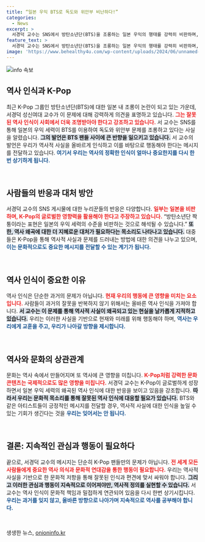 ```yaml
---
title: “일본 우익 BTS로 독도와 위안부 비난하다!”
categories:
  - News
excerpt: >
  서경덕 교수는 SNS에서 방탄소년단(BTS)을 조롱하는 일본 우익의 행태를 강력히 비판하며, 잘못된 역사 인식을 꾸준히 지적해야 한다고 강조했다. 이 논란의 중심에는 BTS의 독도 관련 영상이 있다.
feature_text: >
  서경덕 교수는 SNS에서 방탄소년단(BTS)을 조롱하는 일본 우익의 행태를 강력히 비판하며, 잘못된 역사 인식을 꾸준히 지적해야 한다고 강조했다. 이 논란의 중심에는 BTS의 독도 관련 영상이 있다.
image: 'https://www.behealthy4u.com/wp-content/uploads/2024/06/unnamed-file.png'
---
```


<p><img src="https://www.behealthy4u.com/wp-content/uploads/2024/06/unnamed-file.png" alt="info 속보" /></p>

<h2 data-ke-size="size26">역사 인식과 K-Pop</h2>

<p data-ke-size="size16">최근 K-Pop 그룹인 방탄소년단(BTS)에 대한 일본 내 조롱이 논란이 되고 있는 가운데, 서경덕 성신여대 교수가 이 문제에 대해 강력하게 의견을 표명하고 있습니다. <b><span style="color: #ee2323;">그는 잘못된 역사 인식이 사회에서 더욱 조명받아야 한다고 강조하고 있습니다.</span></b> 서 교수는 SNS를 통해 일본의 우익 세력이 BTS를 이용하여 독도와 위안부 문제를 조롱하고 있다는 사실을 알렸습니다. <b><span style="background-color: #21538527;">그의 발언은 BTS 팬들 사이에 큰 반향을 일으키고 있습니다.</span></b> 서 교수의 발언은 우리가 역사적 사실을 올바르게 인식하고 이를 바탕으로 행동해야 한다는 메시지를 전달하고 있습니다. <b><span style="color: #1a5490;">여기서 우리는 역사의 정확한 인식이 얼마나 중요한지를 다시 한번 상기하게 됩니다.</span></b></p>

<p data-ke-size="size16">&nbsp;</p>

<h2 data-ke-size="size26">사람들의 반응과 대처 방안</h2>

<p data-ke-size="size16">서경덕 교수의 SNS 게시물에 대한 누리꾼들의 반응은 다양합니다. <b><span style="color: #ee2323;">일부는 일본을 비판하며, K-Pop의 글로벌한 영향력을 활용해야 한다고 주장하고 있습니다.</span></b> “방탄소년단 짝퉁이라는 표현은 일본의 우익 세력의 수준을 비판하는 것으로 해석될 수 있습니다.” <b><span style="background-color: #21538527;">또한, 역사 왜곡에 대한 더 지혜로운 대처가 필요하다는 목소리도 나타나고 있습니다.</span></b> 대중들은 K-Pop을 통해 역사적 사실과 문제를 드러내는 방법에 대한 의견을 나누고 있으며, <b><span style="color: #1a5490;">이는 문화적으로도 중요한 메시지를 전달할 수 있는 계기가 됩니다.</span></b></p>

<p data-ke-size="size16">&nbsp;</p>

<h2 data-ke-size="size26">역사 인식이 중요한 이유</h2>

<p data-ke-size="size16">역사 인식은 단순한 과거의 문제가 아닙니다. <b><span style="color: #ee2323;">현재 우리의 행동에 큰 영향을 미치는 요소입니다.</span></b> 사람들이 과거의 잘못을 반복하지 않기 위해서는 올바른 역사 인식을 가져야 합니다. <b><span style="background-color: #21538527;">서 교수는 이 문제를 통해 역사적 사실이 왜곡되고 있는 현실을 날카롭게 지적하고 있습니다.</span></b> 우리는 이러한 사실을 기반으로 현재와 미래를 위해 행동해야 하며, <b><span style="color: #1a5490;">역사는 우리에게 교훈을 주고, 우리가 나아갈 방향을 제시합니다.</span></b></p>

<p data-ke-size="size16">&nbsp;</p>

<h2 data-ke-size="size26">역사와 문화의 상관관계</h2>

<p data-ke-size="size16">문화는 역사 속에서 만들어지며 또 역사에 큰 영향을 미칩니다. <b><span style="color: #ee2323;">K-Pop처럼 강력한 문화 콘텐츠는 국제적으로도 많은 영향을 미칩니다.</span></b> 서경덕 교수는 K-Pop이 글로벌하게 성장하면서 일본 우익 세력의 왜곡된 역사 인식에 대한 반응을 보이고 있음을 강조합니다. <b><span style="background-color: #21538527;">따라서 우리는 문화적 목소리를 통해 잘못된 역사 인식에 대응할 필요가 있습니다.</span></b> BTS와 같은 아티스트들이 긍정적인 메시지를 전달할 경우, 역사적 사실에 대한 인식을 높일 수 있는 기회가 생긴다는 것을 <b><span style="color: #1a5490;">우리는 잊어서는 안 됩니다.</span></b></p>

<p data-ke-size="size16">&nbsp;</p>

<h2 data-ke-size="size26">결론: 지속적인 관심과 행동이 필요하다</h2>

<p data-ke-size="size16">끝으로, 서경덕 교수의 메시지는 단순히 K-Pop 팬들만의 문제가 아닙니다. <b><span style="color: #ee2323;">전 세계 모든 사람들에게 중요한 역사 의식과 문화적 연대감을 통한 행동이 필요합니다.</span></b> 우리는 역사적 사실을 기반으로 한 문화적 저항을 통해 잘못된 인식과 편견에 맞서 싸워야 합니다. <b><span style="background-color: #21538527;">그리고 이러한 관심과 행동이 지속적으로 이어져야만, 역사적 정의를 실현할 수 있습니다.</span></b> 서 교수는 역사 인식이 문화적 책임과 밀접하게 연관되어 있음을 다시 한번 상기시킵니다. <b><span style="color: #1a5490;">우리는 과거를 잊지 않고, 올바른 방향으로 나아가며 지속적으로 역사를 공부해야 합니다.</span></b></p>

<p data-ke-size="size16">&nbsp;</p>
생생한 뉴스, <a href="https://onioninfo.kr" rel="dofollow">onioninfo.kr</a>


